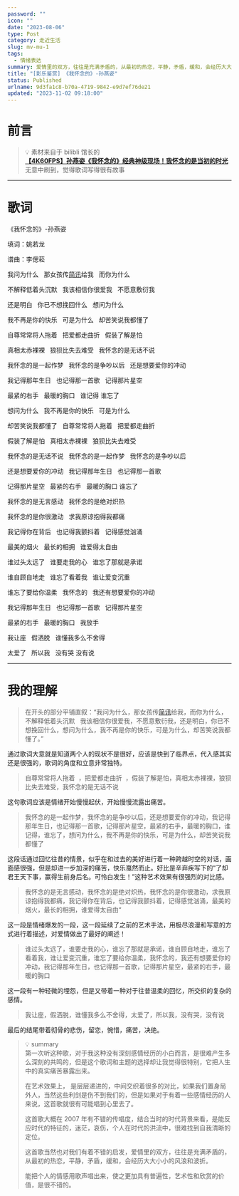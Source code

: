 ```yaml
---
password: ""
icon: ""
date: "2023-08-06"
type: Post
category: 走近生活
slug: mv-mu-1
tags:
  - 情绪表达
summary: 爱情里的双方，往往是充满矛盾的，从最初的热恋，平静，矛盾，缓和，会经历大大小小的风浪和波折。
title: "[影乐鉴赏] 《我怀念的》-孙燕姿"
status: Published
urlname: 9d3fa1c8-b70a-4719-9842-e9d7ef76de21
updated: "2023-11-02 09:18:00"
---
```


# 前言

> 💡 素材来自于 bilibli 馆长的  
> [**【4K60FPS】孙燕姿《我怀念的》经典神级现场！我怀念的是当初的时光**](https://www.bilibili.com/video/BV1Bp4y1V79u/?spm_id_from=333.1007.tianma.2-1-4.click&vd_source=237e295a40d7aaea043ead8c0d2c78ab)  
> 无意中刷到，觉得歌词写得很有故事

---

# 歌词

《我怀念的》-孙燕姿

填词：姚若龙

谱曲：李偲菘

我问为什么   那女孩传[简讯](https://zhidao.baidu.com/search?word=%E7%AE%80%E8%AE%AF&fr=iknow_pc_qb_highlight)给我   而你为什么

不解释低着头沉默   我该相信你很爱我   不愿意敷衍我

还是明白   你已不想挽回什么   想问为什么

我不再是你的快乐   可是为什么   却苦笑说我都懂了

自尊常常将人拖着   把爱都走曲折   假装了解是怕

真相太赤裸裸   狼狈比失去难受   我怀念的是无话不说

我怀念的是一起作梦   我怀念的是争吵以后   还是想要爱你的冲动

我记得那年生日   也记得那一首歌   记得那片星空

最紧的右手   最暖的胸口   谁记得 谁忘了

想问为什么   我不再是你的快乐   可是为什么

却苦笑说我都懂了   自尊常常将人拖着   把爱都走曲折

假装了解是怕   真相太赤裸裸   狼狈比失去难受

我怀念的是无话不说   我怀念的是一起作梦   我怀念的是争吵以后

还是想要爱你的冲动   我记得那年生日   也记得那一首歌

记得那片星空   最紧的右手   最暖的胸口 谁忘了

我怀念的是无言感动   我怀念的是绝对炽热

我怀念的是你很激动   求我原谅抱得我都痛

我记得你在背后   也记得我颤抖着   记得感觉汹涌

最美的烟火   最长的相拥   谁爱得太自由

谁过头太远了   谁要走我的心   谁忘了那就是承诺

谁自顾自地走   谁忘了看着我   谁让爱变沉重

谁忘了要给你温柔   我怀念的   我还有想要爱你的冲动

我记得那年生日   也记得那一首歌   记得那片星空

最紧的右手   最暖的胸口   我放手

我让座   假洒脱   谁懂我多么不舍得

太爱了   所以我   没有哭 没有说

---

# 我的理解

> 在开头的部分平铺直叙：“我问为什么，那女孩传[简讯](https://zhidao.baidu.com/search?word=%E7%AE%80%E8%AE%AF&fr=iknow_pc_qb_highlight)给我，而你为什么，不解释低着头沉默   我该相信你很爱我，不愿意敷衍我，还是明白，你已不想挽回什么，想问为什么，我不再是你的快乐，可是为什么，却苦笑说我都懂了。”

通过歌词大意就是知道两个人的现状不是很好，应该是快到了临界点，代入感其实还是很强的，歌词的角度和立意非常独特。

> 自尊常常将人拖着  ，把爱都走曲折  ，假装了解是怕，真相太赤裸裸，狼狈比失去难受，我怀念的是无话不说

这句歌词应该是情绪开始慢慢起伏，开始慢慢流露出痛苦。

> 我怀念的是一起作梦，我怀念的是争吵以后，还是想要爱你的冲动，我记得那年生日，也记得那一首歌，记得那片星空，最紧的右手，最暖的胸口，谁记得，谁忘了，想问为什么，我不再是你的快乐，可是为什么，却苦笑说我都懂了

这段话通过回忆往昔的情景，似乎在和过去的美好进行着一种跨越时空的对话，画面感很强，但是却进一步加深的痛苦，快乐戛然而止。好比是辛弃疾写下的“了却君王天下事，赢得生前身后名。可怜白发生！”这种艺术效果有很强烈的对比感。

> 我怀念的是无言感动，我怀念的是绝对炽热，我怀念的是你很激动，求我原谅抱得我都痛，我记得你在背后，也记得我颤抖着，记得感觉汹涌，最美的烟火，最长的相拥，谁爱得太自由“

这一段是情绪爆发的一段，这一段延续了之前的艺术手法，用极尽浪漫和写意的方式进行着描述，对爱情做出了最好的阐述！

> 谁过头太远了，谁要走我的心，谁忘了那就是承诺，谁自顾自地走，谁忘了看着我，谁让爱变沉重，谁忘了要给你温柔，我怀念的，我还有想要爱你的冲动，我记得那年生日，也记得那一首歌，记得那片星空，最紧的右手，最暖的胸口

这一段有一种轻微的埋怨，但是又带着一种对于往昔温柔的回忆，所交织的复杂的感情。

> 我让座，假洒脱，谁懂我多么不舍得，太爱了，所以我，没有哭，没有说

最后的结尾带着彻骨的悲伤，留恋，惋惜，痛苦，决绝。

> 💡 summary  
>  第一次听这种歌，对于我这种没有深刻感情经历的小白而言，是很难产生多么深刻的共鸣的，但是这个歌词和主题的选择却让我觉得很特别，它把人生中的真实痛苦暴露出来。
>
> 在艺术效果上， 是层层递进的，中间交织着很多的对比，如果我们置身局外人，当然这些利剑是伤不到我们的，但是如果对于有着一些感情经历的人来说，这首歌就很有可能唱到心里去了。
>
> 这首歌大概在 2007 年有不错的传唱度，结合当时的时代背景来看，是能反应时代的特征的，迷茫，哀伤，个人在时代的洪流中，很难找到自我清晰的定位。
>
> 这首歌当然也对我们有着不错的启发，爱情里的双方，往往是充满矛盾的，从最初的热恋，平静，矛盾，缓和，会经历大大小小的风浪和波折。
>
> 能把个人的情感用歌声唱出来，使之更加具有普遍性，艺术性和欣赏的价值，是很不错的。

